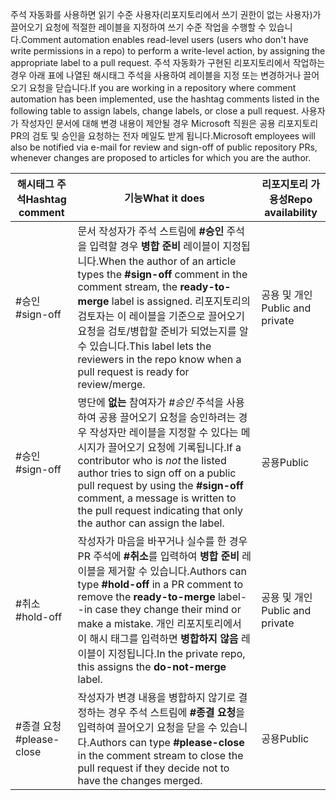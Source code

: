<span data-ttu-id="2ea9b-101">주석 자동화를 사용하면 읽기 수준 사용자(리포지토리에서 쓰기 권한이 없는 사용자)가 끌어오기 요청에 적절한 레이블을 지정하여 쓰기 수준 작업을 수행할 수 있습니다.</span><span class="sxs-lookup"><span data-stu-id="2ea9b-101">Comment automation enables read-level users (users who don't have write permissions in a repo) to perform a write-level action, by assigning the appropriate label to a pull request.</span></span> <span data-ttu-id="2ea9b-102">주석 자동화가 구현된 리포지토리에서 작업하는 경우 아래 표에 나열된 해시태그 주석을 사용하여 레이블을 지정 또는 변경하거나 끌어오기 요청을 닫습니다.</span><span class="sxs-lookup"><span data-stu-id="2ea9b-102">If you are working in a repository where comment automation has been implemented, use the hashtag comments listed in the following table to assign labels, change labels, or close a pull request.</span></span> <span data-ttu-id="2ea9b-103">사용자가 작성자인 문서에 대해 변경 내용이 제안될 경우 Microsoft 직원은 공용 리포지토리 PR의 검토 및 승인을 요청하는 전자 메일도 받게 됩니다.</span><span class="sxs-lookup"><span data-stu-id="2ea9b-103">Microsoft employees will also be notified via e-mail for review and sign-off of public repository PRs, whenever changes are proposed to articles for which you are the author.</span></span>


| <span data-ttu-id="2ea9b-104">해시태그 주석</span><span class="sxs-lookup"><span data-stu-id="2ea9b-104">Hashtag comment</span></span> | <span data-ttu-id="2ea9b-105">기능</span><span class="sxs-lookup"><span data-stu-id="2ea9b-105">What it does</span></span> | <span data-ttu-id="2ea9b-106">리포지토리 가용성</span><span class="sxs-lookup"><span data-stu-id="2ea9b-106">Repo availability</span></span> |
| --- | --- | --- |
| <span data-ttu-id="2ea9b-107">#승인</span><span class="sxs-lookup"><span data-stu-id="2ea9b-107">#sign-off</span></span> |<span data-ttu-id="2ea9b-108">문서 작성자가 주석 스트림에 **#승인** 주석을 입력할 경우 **병합 준비** 레이블이 지정됩니다.</span><span class="sxs-lookup"><span data-stu-id="2ea9b-108">When the author of an article types the **#sign-off** comment in the comment stream, the **ready-to-merge** label is assigned.</span></span> <span data-ttu-id="2ea9b-109">리포지토리의 검토자는 이 레이블을 기준으로 끌어오기 요청을 검토/병합할 준비가 되었는지를 알 수 있습니다.</span><span class="sxs-lookup"><span data-stu-id="2ea9b-109">This label lets the reviewers in the repo know when a pull request is ready for review/merge.</span></span> |<span data-ttu-id="2ea9b-110">공용 및 개인</span><span class="sxs-lookup"><span data-stu-id="2ea9b-110">Public and private</span></span> |
| <span data-ttu-id="2ea9b-111">#승인</span><span class="sxs-lookup"><span data-stu-id="2ea9b-111">#sign-off</span></span> |<span data-ttu-id="2ea9b-112">명단에 **없는** 참여자가 *#승인* 주석을 사용하여 공용 끌어오기 요청을 승인하려는 경우 작성자만 레이블을 지정할 수 있다는 메시지가 끌어오기 요청에 기록됩니다.</span><span class="sxs-lookup"><span data-stu-id="2ea9b-112">If a contributor who is *not* the listed author tries to sign off on a public pull request by using the **#sign-off** comment, a message is written to the pull request indicating that only the author can assign the label.</span></span> |<span data-ttu-id="2ea9b-113">공용</span><span class="sxs-lookup"><span data-stu-id="2ea9b-113">Public</span></span> |
| <span data-ttu-id="2ea9b-114">#취소</span><span class="sxs-lookup"><span data-stu-id="2ea9b-114">#hold-off</span></span> |<span data-ttu-id="2ea9b-115">작성자가 마음을 바꾸거나 실수를 한 경우 PR 주석에 **#취소**를 입력하여 **병합 준비** 레이블을 제거할 수 있습니다.</span><span class="sxs-lookup"><span data-stu-id="2ea9b-115">Authors can type **#hold-off** in a PR comment to remove the **ready-to-merge** label--in case they change their mind or make a mistake.</span></span> <span data-ttu-id="2ea9b-116">개인 리포지토리에서 이 해시 태그를 입력하면 **병합하지 않음** 레이블이 지정됩니다.</span><span class="sxs-lookup"><span data-stu-id="2ea9b-116">In the private repo, this assigns the **do-not-merge** label.</span></span> |<span data-ttu-id="2ea9b-117">공용 및 개인</span><span class="sxs-lookup"><span data-stu-id="2ea9b-117">Public and private</span></span> |
| <span data-ttu-id="2ea9b-118">#종결 요청</span><span class="sxs-lookup"><span data-stu-id="2ea9b-118">#please-close</span></span> |<span data-ttu-id="2ea9b-119">작성자가 변경 내용을 병합하지 않기로 결정하는 경우 주석 스트림에 **#종결 요청**을 입력하여 끌어오기 요청을 닫을 수 있습니다.</span><span class="sxs-lookup"><span data-stu-id="2ea9b-119">Authors can type **#please-close** in the comment stream to close the pull request if they decide not to have the changes merged.</span></span> |<span data-ttu-id="2ea9b-120">공용</span><span class="sxs-lookup"><span data-stu-id="2ea9b-120">Public</span></span> |
